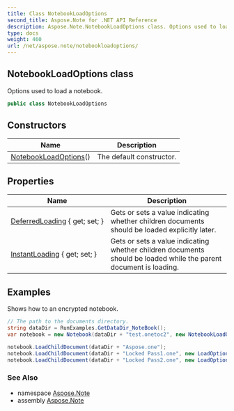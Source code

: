 ```yaml
---
title: Class NotebookLoadOptions
second_title: Aspose.Note for .NET API Reference
description: Aspose.Note.NotebookLoadOptions class. Options used to load a notebook
type: docs
weight: 460
url: /net/aspose.note/notebookloadoptions/
---
```

## NotebookLoadOptions class

Options used to load a notebook.

```csharp
public class NotebookLoadOptions
```

## Constructors

| Name | Description |
| --- | --- |
| [NotebookLoadOptions](notebookloadoptions/)() | The default constructor. |

## Properties

| Name | Description |
| --- | --- |
| [DeferredLoading](../../aspose.note/notebookloadoptions/deferredloading/) { get; set; } | Gets or sets a value indicating whether children documents should be loaded explicitly later. |
| [InstantLoading](../../aspose.note/notebookloadoptions/instantloading/) { get; set; } | Gets or sets a value indicating whether children documents should be loaded while the parent document is loading. |

## Examples

Shows how to an encrypted notebook.

```csharp
// The path to the documents directory.
string dataDir = RunExamples.GetDataDir_NoteBook();
var notebook = new Notebook(dataDir + "test.onetoc2", new NotebookLoadOptions() { DeferredLoading = true });

notebook.LoadChildDocument(dataDir + "Aspose.one");  
notebook.LoadChildDocument(dataDir + "Locked Pass1.one", new LoadOptions() { DocumentPassword = "pass" });
notebook.LoadChildDocument(dataDir + "Locked Pass2.one", new LoadOptions() { DocumentPassword = "pass2" });
```

### See Also

* namespace [Aspose.Note](../../aspose.note/)
* assembly [Aspose.Note](../../)



